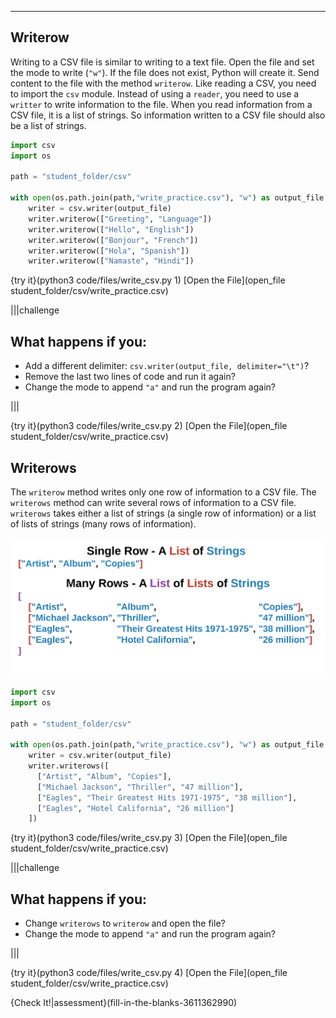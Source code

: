 ----------

## Writerow

Writing to a CSV file is similar to writing to a text file. Open the file and set the mode to write (`"w"`). If the file does not exist, Python will create it. Send content to the file with the method `writerow`. Like reading a CSV, you need to import the `csv` module. Instead of using a `reader`, you need to use a `writter` to write information to the file. When you read information from a CSV file, it is a list of strings. So information written to a CSV file should also be a list of strings.

```python
import csv
import os

path = "student_folder/csv"

with open(os.path.join(path,"write_practice.csv"), "w") as output_file:
    writer = csv.writer(output_file)
    writer.writerow(["Greeting", "Language"])
    writer.writerow(["Hello", "English"])
    writer.writerow(["Bonjour", "French"])
    writer.writerow(["Hola", "Spanish"])
    writer.writerow(["Namaste", "Hindi"])
```

{try it}(python3 code/files/write_csv.py 1)
[Open the File](open_file student_folder/csv/write_practice.csv)

|||challenge
## What happens if you:
* Add a different delimiter: `csv.writer(output_file, delimiter="\t")`?
* Remove the last two lines of code and run it again?
* Change the mode to append `"a"` and run the program again?

|||

{try it}(python3 code/files/write_csv.py 2)
[Open the File](open_file student_folder/csv/write_practice.csv)

## Writerows

The `writerow` method writes only one row of information to a CSV file. The `writerows` method can write several rows of information to a CSV file. `writerows` takes either a list of strings (a single row of information) or a list of lists of strings (many rows of information).

![Writerows](.guides/images/writerows.png)

```python
import csv
import os

path = "student_folder/csv"

with open(os.path.join(path,"write_practice.csv"), "w") as output_file:
    writer = csv.writer(output_file)
    writer.writerows([
      ["Artist", "Album", "Copies"],
      ["Michael Jackson", "Thriller", "47 million"],
      ["Eagles", "Their Greatest Hits 1971-1975", "38 million"],
      ["Eagles", "Hotel California", "26 million"]
    ])
```

{try it}(python3 code/files/write_csv.py 3)
[Open the File](open_file student_folder/csv/write_practice.csv)

|||challenge
## What happens if you:
* Change `writerows` to `writerow` and open the file?
* Change the mode to append `"a"` and run the program again?

|||

{try it}(python3 code/files/write_csv.py 4)
[Open the File](open_file student_folder/csv/write_practice.csv)

{Check It!|assessment}(fill-in-the-blanks-3611362990)

